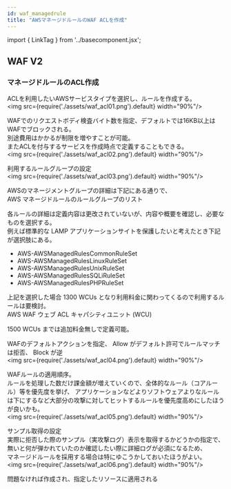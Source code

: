 ```yaml
---
id: waf_managedrule
title: "AWSマネージドルールのWAF ACLを作成"
---
```

import { LinkTag } from '../basecomponent.jsx';

## WAF V2

### マネージドルールのACL作成  

ACLを利用したいAWSサービスタイプを選択し、ルールを作成する。  
<img src={require('./assets/waf_acl01.png').default} width="90%"/>

WAFでのリクエストボディ検査バイト数を指定、デフォルトでは16KB以上はWAFでブロックされる。  
別途費用はかかるが制限を増やすことが可能。  
またACLを付与するサービスを作成時点で定義することもできる。  
<img src={require('./assets/waf_acl02.png').default} width="90%"/>

利用するルールグループの設定  
<img src={require('./assets/waf_acl03.png').default} width="90%"/>

AWSのマネージメントグループの詳細は下記にある通りで、  
<LinkTag url="https://docs.aws.amazon.com/ja_jp/waf/latest/developerguide/aws-managed-rule-groups-list.html">AWS マネージドルールのルールグループのリスト</LinkTag>  

各ルールの詳細は定義内容は更改されていないが、内容や概要を確認し、必要なものを選択する。  
例えば標準的な LAMP アプリケーションサイトを保護したいと考えたとき下記が選択肢にある。  

* AWS-AWSManagedRulesCommonRuleSet  
* AWS-AWSManagedRulesLinuxRuleSet
* AWS-AWSManagedRulesUnixRuleSet
* AWS-AWSManagedRulesSQLiRuleSet
* AWS-AWSManagedRulesPHPRuleSet

上記を選択した場合 1300 WCUs となり利用料金に関わってくるので利用するルールは要検討。  
<LinkTag url="https://docs.aws.amazon.com/ja_jp/waf/latest/developerguide/aws-waf-capacity-units.html">AWS WAF ウェブ ACL キャパシティユニット (WCU)</LinkTag>  

1500 WCUs までは追加料金無しで定義可能。  

WAFのデフォルトアクションを指定、 Allow がデフォルト許可でルールマッチは拒否、 Block が逆  
<img src={require('./assets/waf_acl04.png').default} width="90%"/>

WAFルールの適用順序。  
ルールを処理した数だけ課金額が増えていくので、全体的なルール（コアルール）等を優先度を挙げ、
アプリケーションなどよりソフトウェアよりなルールは下にするなど大部分の攻撃に対してヒットするルールを優先度高めにしたほうが良いかも。  
<img src={require('./assets/waf_acl05.png').default} width="90%"/>

サンプル取得の設定  
実際に拒否した際のサンプル（実攻撃ログ）表示を取得するかどうかの指定で、無いと何が弾かれていたのか確認したい際に詳細ログが必須になるため、  
マネージドルールを採用する場合は特にゆこうかしておいたほうがよい。  
<img src={require('./assets/waf_acl06.png').default} width="90%"/>

問題なければ作成され、指定したリソースに適用される  
